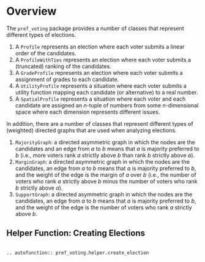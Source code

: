 Overview
===========

The ``pref_voting`` package provides a number of classes that represent different types of elections.

1. A ``Profile`` represents an election where each voter submits a  linear order of the candidates. 
2. A ``ProfileWithTies`` represents an election where each voter submits a (truncated) ranking of the candidates. 
3. A ``GradeProfile`` represents an election where each voter submits a assignment of grades to each candidate. 
4. A ``UtilityProfile`` represents a situation where each voter submits a utility function mapping each candidate (or alternative) to a real number. 
5. A ``SpatialProfile`` represents a situation where each voter and each candidate are assigned an $n$-tuple of numbers from some $n$-dimensional space where each dimension represents different issues. 

In addition, there are a number of classes that represent different types of (weighted) directed graphs that are used when analyzing elections.

1. ``MajorityGraph``: a directed asymmetric graph in which the nodes are the candidates and an edge from $a$ to $b$ means that $a$ is majority preferred to $b$ (i.e., more voters rank $a$ strictly above $b$ than rank $b$ strictly above $a$).
2. ``MarginGraph``: a directed asymmetric graph in which the nodes are the candidates, an edge from $a$ to $b$ means that $a$ is majority preferred to $b$, and the weight of the edge is the margin of $a$ over $b$ (i.e., the number of voters who rank $a$ strictly above $b$ minus the number of voters who rank $b$ strictly above $a$).
3. ``SupportGraph``: a directed asymmetric graph in which the nodes are the candidates, an edge from $a$ to $b$ means that $a$ is majority preferred to $b$, and the weight of the edge is the number of voters who rank $a$ strictly above $b$.

## Helper Function: Creating Elections

```{eval-rst}

.. autofunction:: pref_voting.helper.create_election

```
